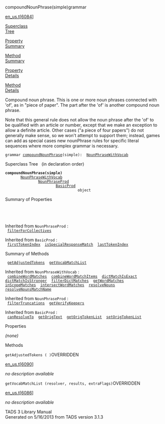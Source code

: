 ---
---
<span class="title">compoundNounPhrase(simple)</span><span class="type">grammar</span>

[en_us.t](../file/en_us.t.html)\[[6084](../source/en_us.t.html#6084)\]

[Superclass  
Tree](#_SuperClassTree_)

[Property  
Summary](#_PropSummary_)

[Method  
Summary](#_MethodSummary_)

[Property  
Details](#_Properties_)

[Method  
Details](#_Methods_)

<div class="fdesc">

Compound noun phrase. This is one or more noun phrases connected with
'of', as in "piece of paper". The part after the 'of' is another
compound noun phrase.

Note that this general rule does not allow the noun phrase after the
'of' to be qualified with an article or number, except that we make an
exception to allow a definite article. Other cases ("a piece of four
papers") do not generally make sense, so we won't attempt to support
them; instead, games can add as special cases new nounPhrase rules for
specific literal sequences where more complex grammar is necessary.

`grammar `<span class="gramalt">[`compoundNounPhrase`](../object/compoundNounPhrase.html)`(simple)`</span>` :   `[`NounPhraseWithVocab`](../object/NounPhraseWithVocab.html)

</div>

<span id="_SuperClassTree_"></span>

<div class="mjhd">

<span class="hdln">Superclass Tree</span>   (in declaration order)

</div>

**`compoundNounPhrase(simple)`**  
`         `[`NounPhraseWithVocab`](../object/NounPhraseWithVocab.html)  
`                 `[`NounPhraseProd`](../object/NounPhraseProd.html)  
`                         `[`BasicProd`](../object/BasicProd.html)  
`                                 object`  
<span id="_PropSummary_"></span>

<div class="mjhd">

<span class="hdln">Summary of Properties</span>  

</div>

` `

` `

Inherited from `NounPhraseProd` :  
` `[`filterForCollectives`](../object/NounPhraseProd.html#filterForCollectives)`  `

Inherited from `BasicProd` :  
` `[`firstTokenIndex`](../object/BasicProd.html#firstTokenIndex)`  `[`isSpecialResponseMatch`](../object/BasicProd.html#isSpecialResponseMatch)`  `[`lastTokenIndex`](../object/BasicProd.html#lastTokenIndex)`  `

<span id="_MethodSummary_"></span>

<div class="mjhd">

<span class="hdln">Summary of Methods</span>  

</div>

` `[`getAdjustedTokens`](#getAdjustedTokens)`  `[`getVocabMatchList`](#getVocabMatchList)`  `

Inherited from `NounPhraseWithVocab` :  
` `[`combineWordMatches`](../object/NounPhraseWithVocab.html#combineWordMatches)`  `[`combineWordMatchItems`](../object/NounPhraseWithVocab.html#combineWordMatchItems)`  `[`dictMatchIsExact`](../object/NounPhraseWithVocab.html#dictMatchIsExact)`  `[`dictMatchIsStronger`](../object/NounPhraseWithVocab.html#dictMatchIsStronger)`  `[`filterDictMatches`](../object/NounPhraseWithVocab.html#filterDictMatches)`  `[`getWordMatches`](../object/NounPhraseWithVocab.html#getWordMatches)`  `[`inScopeMatches`](../object/NounPhraseWithVocab.html#inScopeMatches)`  `[`intersectWordMatches`](../object/NounPhraseWithVocab.html#intersectWordMatches)`  `[`resolveNouns`](../object/NounPhraseWithVocab.html#resolveNouns)`  `[`resolveNounsMatchName`](../object/NounPhraseWithVocab.html#resolveNounsMatchName)`  `

Inherited from `NounPhraseProd` :  
` `[`filterTruncations`](../object/NounPhraseProd.html#filterTruncations)`  `[`getVerifyKeepers`](../object/NounPhraseProd.html#getVerifyKeepers)`  `

Inherited from `BasicProd` :  
` `[`canResolveTo`](../object/BasicProd.html#canResolveTo)`  `[`getOrigText`](../object/BasicProd.html#getOrigText)`  `[`getOrigTokenList`](../object/BasicProd.html#getOrigTokenList)`  `[`setOrigTokenList`](../object/BasicProd.html#setOrigTokenList)`  `

<span id="_Properties_"></span>

<div class="mjhd">

<span class="hdln">Properties</span>  

</div>

*(none)* <span id="_Methods_"></span>

<div class="mjhd">

<span class="hdln">Methods</span>  

</div>

<span id="getAdjustedTokens"></span>

`getAdjustedTokens ( )`<span class="rem">OVERRIDDEN</span>

[en_us.t](../file/en_us.t.html)\[[6090](../source/en_us.t.html#6090)\]

<div class="desc">

*no description available*

</div>

<span id="getVocabMatchList"></span>

`getVocabMatchList (resolver, results, extraFlags)`<span class="rem">OVERRIDDEN</span>

[en_us.t](../file/en_us.t.html)\[[6086](../source/en_us.t.html#6086)\]

<div class="desc">

*no description available*

</div>

<div class="ftr">

TADS 3 Library Manual  
Generated on 5/16/2013 from TADS version 3.1.3

</div>

